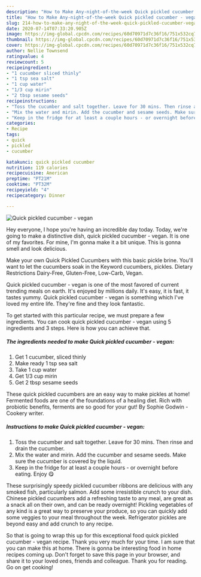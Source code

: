 ```yaml
---
description: "How to Make Any-night-of-the-week Quick pickled cucumber - vegan"
title: "How to Make Any-night-of-the-week Quick pickled cucumber - vegan"
slug: 214-how-to-make-any-night-of-the-week-quick-pickled-cucumber-vegan
date: 2020-07-14T07:33:20.905Z
image: https://img-global.cpcdn.com/recipes/60d70971d7c36f16/751x532cq70/quick-pickled-cucumber-vegan-recipe-main-photo.jpg
thumbnail: https://img-global.cpcdn.com/recipes/60d70971d7c36f16/751x532cq70/quick-pickled-cucumber-vegan-recipe-main-photo.jpg
cover: https://img-global.cpcdn.com/recipes/60d70971d7c36f16/751x532cq70/quick-pickled-cucumber-vegan-recipe-main-photo.jpg
author: Nellie Townsend
ratingvalue: 4
reviewcount: 5
recipeingredient:
- "1 cucumber sliced thinly"
- "1 tsp sea salt"
- "1 cup water"
- "1/3 cup mirin"
- "2 tbsp sesame seeds"
recipeinstructions:
- "Toss the cucumber and salt together. Leave for 30 mins. Then rinse and drain the cucumber."
- "Mix the water and mirin. Add the cucumber and sesame seeds. Make sure the cucumber is covered by the liquid."
- "Keep in the fridge for at least a couple hours - or overnight before eating. Enjoy 😋"
categories:
- Recipe
tags:
- quick
- pickled
- cucumber

katakunci: quick pickled cucumber 
nutrition: 119 calories
recipecuisine: American
preptime: "PT21M"
cooktime: "PT32M"
recipeyield: "4"
recipecategory: Dinner

---
```



![Quick pickled cucumber - vegan](https://img-global.cpcdn.com/recipes/60d70971d7c36f16/751x532cq70/quick-pickled-cucumber-vegan-recipe-main-photo.jpg)

Hey everyone, I hope you're having an incredible day today. Today, we're going to make a distinctive dish, quick pickled cucumber - vegan. It is one of my favorites. For mine, I'm gonna make it a bit unique. This is gonna smell and look delicious.

Make your own Quick Pickled Cucumbers with this basic pickle brine. You&#39;ll want to let the cucumbers soak in the Keyword cucumbers, pickles. Dietary Restrictions Dairy-Free, Gluten-Free, Low-Carb, Vegan.

Quick pickled cucumber - vegan is one of the most favored of current trending meals on earth. It's enjoyed by millions daily. It's easy, it is fast, it tastes yummy. Quick pickled cucumber - vegan is something which I've loved my entire life. They're fine and they look fantastic.


To get started with this particular recipe, we must prepare a few ingredients. You can cook quick pickled cucumber - vegan using 5 ingredients and 3 steps. Here is how you can achieve that.

<!--inarticleads1-->

##### The ingredients needed to make Quick pickled cucumber - vegan:

1. Get 1 cucumber, sliced thinly
1. Make ready 1 tsp sea salt
1. Take 1 cup water
1. Get 1/3 cup mirin
1. Get 2 tbsp sesame seeds


These quick pickled cucumbers are an easy way to make pickles at home! Fermented foods are one of the foundations of a healing diet. Rich with probiotic benefits, ferments are so good for your gut! By Sophie Godwin - Cookery writer. 

<!--inarticleads2-->

##### Instructions to make Quick pickled cucumber - vegan:

1. Toss the cucumber and salt together. Leave for 30 mins. Then rinse and drain the cucumber.
1. Mix the water and mirin. Add the cucumber and sesame seeds. Make sure the cucumber is covered by the liquid.
1. Keep in the fridge for at least a couple hours - or overnight before eating. Enjoy 😋


These surprisingly speedy pickled cucumber ribbons are delicious with any smoked fish, particularly salmon. Add some irresistible crunch to your dish. Chinese pickled cucumbers add a refreshing taste to any meal, are great as a snack all on their own, and can be ready overnight! Pickling vegetables of any kind is a great way to preserve your produce, so you can quickly add some veggies to your meal throughout the week. Refrigerator pickles are beyond easy and add crunch to any recipe. 

So that is going to wrap this up for this exceptional food quick pickled cucumber - vegan recipe. Thank you very much for your time. I am sure that you can make this at home. There is gonna be interesting food in home recipes coming up. Don't forget to save this page in your browser, and share it to your loved ones, friends and colleague. Thank you for reading. Go on get cooking!
